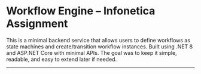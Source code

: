 
# Workflow Engine – Infonetica Assignment

This is a minimal backend service that allows users to define workflows as state machines and create/transition workflow instances. Built using .NET 8 and ASP.NET Core with minimal APIs. The goal was to keep it simple, readable, and easy to extend later if needed.

---
